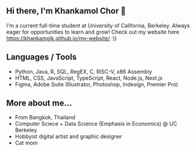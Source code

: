 ## Hi there, I'm Khankamol Chor 👋
I'm a current full-time student at University of California, Berkeley. Always eager for opportunities to learn and grow!
Check out my website here https://khankamolk.github.io/my-website/ :))

## Languages / Tools
- Python, Java, R, SQL, RegEX, C, RISC-V, x86 Assembly
- HTML, CSS, JavaScript, TypeScript, React, Node.js, Next.js
- Figma, Adobe Suite (Illustrator, Photoshop, Indesign, Premier Pro)

## More about me...
- From Bangkok, Thailand
- Computer Sciece + Data Science (Emphasis in Economics) @ UC Berkeley
- Hobbyist digital artist and graphic designer
- Cat mom

<!---
Icons from https://github.com/tandpfun/skill-icons

### Languages and Tools:
<img align="left" alt="Python" width="26px" src="https://github.com/tandpfun/skill-icons/raw/main/icons/Python-Dark.svg" />
<img align="left" alt="Java" width="26px" src="https://raw.githubusercontent.com/tandpfun/skill-icons/59059d9d1a2c092696dc66e00931cc1181a4ce1f/icons/Java-Dark.svg" />
<img align="left" alt="R" width="26px" src="https://github.com/tandpfun/skill-icons/raw/main/icons/R-Dark.svg" />
<img align="left" alt="MySQL" width="26px" src="https://github.com/tandpfun/skill-icons/raw/main/icons/MySQL-Dark.svg" />
<img align="left" alt="RegEX" width="26px" src="https://raw.githubusercontent.com/tandpfun/skill-icons/59059d9d1a2c092696dc66e00931cc1181a4ce1f/icons/Regex-Dark.svg" />
<img align="left" alt="HTML5" width="26px" src="https://github.com/tandpfun/skill-icons/raw/main/icons/HTML.svg" />
<img align="left" alt="CSS3" width="26px" src="https://github.com/tandpfun/skill-icons/raw/main/icons/CSS.svg" />
<img align="left" alt="JavaScript" width="26px" src="https://raw.githubusercontent.com/tandpfun/skill-icons/main/icons/JavaScript.svg" />
<img align="left" alt="TypeScript" width="26px" src="https://raw.githubusercontent.com/tandpfun/skill-icons/main/icons/TypeScript.svg" />
<img align="left" alt="React" width="26px" src="https://github.com/tandpfun/skill-icons/raw/main/icons/React-Dark.svg" />
<img align="left" alt="Node.js" width="26px" src="https://github.com/tandpfun/skill-icons/raw/main/icons/NodeJS-Dark.svg" />
<img align="left" alt="Next.js" width="26px" src="https://github.com/tandpfun/skill-icons/raw/main/icons/NextJS-Dark.svg" />
<img align="left" alt="GitHub" width="26px" src="https://raw.githubusercontent.com/tandpfun/skill-icons/59059d9d1a2c092696dc66e00931cc1181a4ce1f/icons/Github-Dark.svg" />
-->
